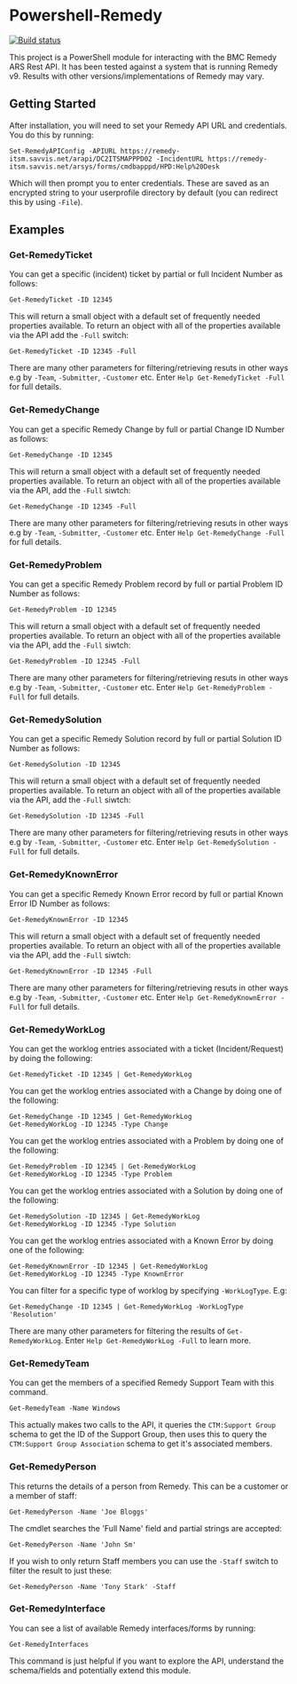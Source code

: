# Powershell-Remedy

[![Build status](https://ci.appveyor.com/api/projects/status/8ph5oelqby89gaxr?svg=true)](https://ci.appveyor.com/project/markwragg/powershell-remedy)

This project is a PowerShell module for interacting with the BMC Remedy ARS Rest API. It has been tested against a system that is running Remedy v9. Results with other versions/implementations of Remedy may vary.

## Getting Started

After installation, you will need to set your Remedy API URL and credentials. You do this by running:

    Set-RemedyAPIConfig -APIURL https://remedy-itsm.savvis.net/arapi/DC2ITSMAPPPD02 -IncidentURL https://remedy-itsm.savvis.net/arsys/forms/cmdbapppd/HPD:Help%20Desk
    
Which will then prompt you to enter credentials. These are saved as an encrypted string to your userprofile directory by default (you can redirect this by using `-File`).

## Examples

### Get-RemedyTicket

You can get a specific (incident) ticket by partial or full Incident Number as follows:

    Get-RemedyTicket -ID 12345

This will return a small object with a default set of frequently needed properties available. To return an object with all of the properties available via the API add the `-Full` switch:

    Get-RemedyTicket -ID 12345 -Full

There are many other parameters for filtering/retrieving resuts in other ways e.g by `-Team`, `-Submitter`, `-Customer` etc. Enter `Help Get-RemedyTicket -Full` for full details.

### Get-RemedyChange

You can get a specific Remedy Change by full or partial Change ID Number as follows:

    Get-RemedyChange -ID 12345
    
This will return a small object with a default set of frequently needed properties available. To return an object with all of the properties available via the API, add the `-Full` siwtch:

    Get-RemedyChange -ID 12345 -Full
    
There are many other parameters for filtering/retrieving resuts in other ways e.g by `-Team`, `-Submitter`, `-Customer` etc. Enter `Help Get-RemedyChange -Full` for full details.

### Get-RemedyProblem

You can get a specific Remedy Problem record by full or partial Problem ID Number as follows:

    Get-RemedyProblem -ID 12345
    
This will return a small object with a default set of frequently needed properties available. To return an object with all of the properties available via the API, add the `-Full` siwtch:

    Get-RemedyProblem -ID 12345 -Full
    
There are many other parameters for filtering/retrieving resuts in other ways e.g by `-Team`, `-Submitter`, `-Customer` etc. Enter `Help Get-RemedyProblem -Full` for full details.

### Get-RemedySolution

You can get a specific Remedy Solution record by full or partial Solution ID Number as follows:

    Get-RemedySolution -ID 12345
    
This will return a small object with a default set of frequently needed properties available. To return an object with all of the properties available via the API, add the `-Full` siwtch:

    Get-RemedySolution -ID 12345 -Full
    
There are many other parameters for filtering/retrieving resuts in other ways e.g by `-Team`, `-Submitter`, `-Customer` etc. Enter `Help Get-RemedySolution -Full` for full details.

### Get-RemedyKnownError

You can get a specific Remedy Known Error record by full or partial Known Error ID Number as follows:

    Get-RemedyKnownError -ID 12345
    
This will return a small object with a default set of frequently needed properties available. To return an object with all of the properties available via the API, add the `-Full` siwtch:

    Get-RemedyKnownError -ID 12345 -Full
    
There are many other parameters for filtering/retrieving resuts in other ways e.g by `-Team`, `-Submitter`, `-Customer` etc. Enter `Help Get-RemedyKnownError -Full` for full details.

### Get-RemedyWorkLog

You can get the worklog entries associated with a ticket (Incident/Request) by doing the following:

    Get-RemedyTicket -ID 12345 | Get-RemedyWorkLog

You can get the worklog entries associated with a Change by doing one of the following:

    Get-RemedyChange -ID 12345 | Get-RemedyWorkLog
    Get-RemedyWorkLog -ID 12345 -Type Change
    
You can get the worklog entries associated with a Problem by doing one of the following:

    Get-RemedyProblem -ID 12345 | Get-RemedyWorkLog
    Get-RemedyWorkLog -ID 12345 -Type Problem

You can get the worklog entries associated with a Solution by doing one of the following:

    Get-RemedySolution -ID 12345 | Get-RemedyWorkLog
    Get-RemedyWorkLog -ID 12345 -Type Solution

You can get the worklog entries associated with a Known Error by doing one of the following:

    Get-RemedyKnownError -ID 12345 | Get-RemedyWorkLog
    Get-RemedyWorkLog -ID 12345 -Type KnownError
    
You can filter for a specific type of worklog by specifying `-WorkLogType`. E.g:

    Get-RemedyChange -ID 12345 | Get-RemedyWorkLog -WorkLogType 'Resolution'
    
There are many other parameters for filtering the results of `Get-RemedyWorkLog`. Enter `Help Get-RemedyWorkLog -Full` to learn more.
    
### Get-RemedyTeam

You can get the members of a specified Remedy Support Team with this command.

    Get-RemedyTeam -Name Windows
    
This actually makes two calls to the API, it queries the `CTM:Support Group` schema to get the ID of the Support Group, then uses this to query the `CTM:Support Group Association` schema to get it's associated members.

### Get-RemedyPerson

This returns the details of a person from Remedy. This can be a customer or a member of staff:

    Get-RemedyPerson -Name 'Joe Bloggs'
    
The cmdlet searches the 'Full Name' field and partial strings are accepted:

    Get-RemedyPerson -Name 'John Sm'

If you wish to only return Staff members you can use the `-Staff` switch to filter the result to just these:

    Get-RemedyPerson -Name 'Tony Stark' -Staff

### Get-RemedyInterface

You can see a list of available Remedy interfaces/forms by running:

    Get-RemedyInterfaces
    
This command is just helpful if you want to explore the API, understand the schema/fields and potentially extend this module.
